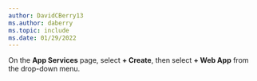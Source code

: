 ```yaml
---
author: DavidCBerry13
ms.author: daberry
ms.topic: include
ms.date: 01/29/2022
---
```

On the **App Services** page, select **+ Create**, then select **+ Web App** from the drop-down menu.